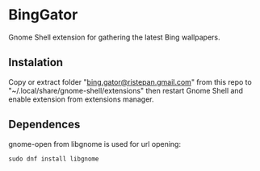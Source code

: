 # BingGator

Gnome Shell extension for gathering the latest Bing wallpapers.

## Instalation

Copy or extract folder "bing.gator@ristepan.gmail.com" from this repo to "~/.local/share/gnome-shell/extensions" then restart Gnome Shell and enable extension from extensions manager.

## Dependences

gnome-open from libgnome is used for url opening: 
```
sudo dnf install libgnome
```
